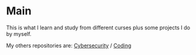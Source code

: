 # Main
This is what I learn and study from different curses plus some projects I do by myself.

My others repositories are: 
[Cybersecurity](https://github.com/FraAlle/Cybersecurity)
/
[Coding](https://github.com/FraAlle/Coding)